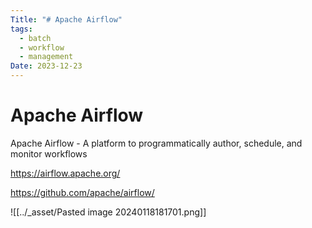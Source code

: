 ```yaml
---
Title: "# Apache Airflow"
tags:
  - batch
  - workflow
  - management
Date: 2023-12-23
---
```


# Apache Airflow 

Apache Airflow - A platform to programmatically author, schedule, and monitor workflows

https://airflow.apache.org/

https://github.com/apache/airflow/


![[../_asset/Pasted image 20240118181701.png]]